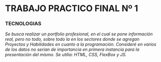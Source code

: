 # TRABAJO PRACTICO FINAL Nº 1


### TECNOLOGIAS
_Se busca realizar un portfolio profesional, en el cual se pone información real, pero no todo, sobre todo la en los sectores donde se agregan Proyectos y Habilidades en cuanto a la programación.
Consideré en varios de los datos no serían de importancia en primera instancia para la presentación del mismo._
_Se utilia: HTML, CSS, FlexBox y JS._